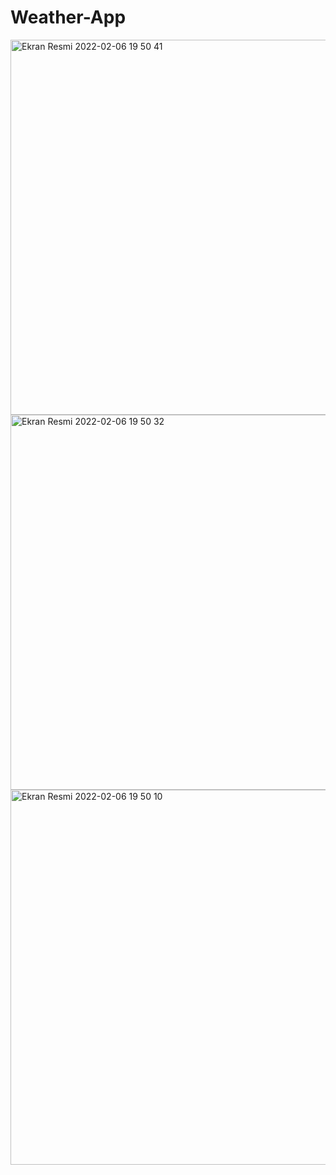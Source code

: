 # Weather-App
<img width="600" alt="Ekran Resmi 2022-02-06 19 50 41" src="https://user-images.githubusercontent.com/82317315/152691652-aa73e038-e994-417a-b835-024175a60344.png">
<img width="600" alt="Ekran Resmi 2022-02-06 19 50 32" src="https://user-images.githubusercontent.com/82317315/152691653-99395186-0373-4833-bfcc-9658b00cbae0.png">
<img width="600" alt="Ekran Resmi 2022-02-06 19 50 10" src="https://user-images.githubusercontent.com/82317315/152691656-594b1018-d202-4bcc-a1d9-43f5f457cc11.png">

